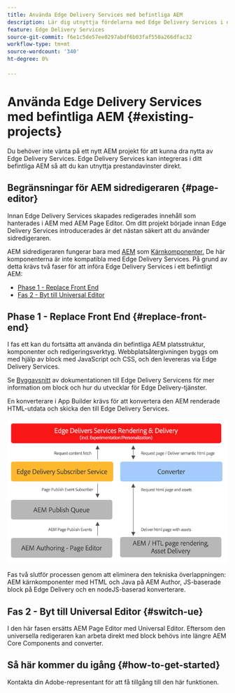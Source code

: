 ```yaml
---
title: Använda Edge Delivery Services med befintliga AEM
description: Lär dig utnyttja fördelarna med Edge Delivery Services i dina befintliga AEM projekt
feature: Edge Delivery Services
source-git-commit: f6e1c5de57ee0297abdf6b03faf550a266dfac32
workflow-type: tm+mt
source-wordcount: '340'
ht-degree: 0%

---
```



# Använda Edge Delivery Services med befintliga AEM {#existing-projects}

Du behöver inte vänta på ett nytt AEM projekt för att kunna dra nytta av Edge Delivery Services. Edge Delivery Services kan integreras i ditt befintliga AEM så att du kan utnyttja prestandavinster direkt.

## Begränsningar för AEM sidredigeraren {#page-editor}

Innan Edge Delivery Services skapades redigerades innehåll som hanterades i AEM med AEM Page Editor. Om ditt projekt började innan Edge Delivery Services introducerades är det nästan säkert att du använder sidredigeraren.

AEM sidredigeraren fungerar bara med [AEM](/help/implementing/developing/components/overview.md) som [Kärnkomponenter.](https://experienceleague.adobe.com/docs/experience-manager-core-components/using/introduction.html) De här komponenterna är inte kompatibla med Edge Delivery Services. På grund av detta krävs två faser för att införa Edge Delivery Services i ett befintligt AEM:

* [Phase 1 - Replace Front End](#replace-front-end)
* [Fas 2 - Byt till Universal Editor](#switch-ue)

## Phase 1 - Replace Front End {#replace-front-end}

I fas ett kan du fortsätta att använda din befintliga AEM platsstruktur, komponenter och redigeringsverktyg. Webbplatsåtergivningen byggs om med hjälp av block med JavaScript och CSS, och den levereras via Edge Delivery Services.

Se [Byggavsnitt](https://www.aem.live/docs/#build) av dokumentationen till Edge Delivery Servicens för mer information om block och hur du utvecklar för Edge Delivery-tjänster.

En konverterare i App Builder krävs för att konvertera den AEM renderade HTML-utdata och skicka den till Edge Delivery Services.

![Innehållskonverteraren i publiceringsflödet](assets/content-converter.png)

Fas två slutför processen genom att eliminera den tekniska överlappningen: AEM kärnkomponenter med HTML och Java på AEM Author, JS-baserade block på Edge Delivery och en nodeJS-baserad konverterare.

## Fas 2 - Byt till Universal Editor {#switch-ue}

I den här fasen ersätts AEM Page Editor med Universal Editor. Eftersom den universella redigeraren kan arbeta direkt med block behövs inte längre AEM Core Components and converter.

## Så här kommer du igång {#how-to-get-started}

Kontakta din Adobe-representant för att få tillgång till den här funktionen.
